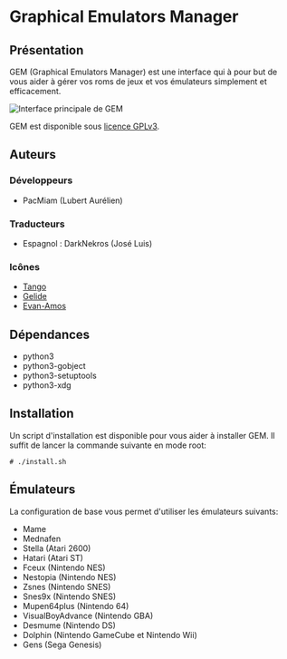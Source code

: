# Graphical Emulators Manager

## Présentation

GEM (Graphical Emulators Manager) est une interface qui à pour but de vous aider à gérer vos roms de jeux et vos émulateurs simplement et efficacement.

![Interface principale de GEM](https://gem.tuxfamily.org/data/medias/preview.png)

GEM est disponible sous [licence GPLv3](http://www.gnu.org/licenses/gpl-3.0.html).

## Auteurs

### Développeurs

* PacMiam (Lubert Aurélien)

### Traducteurs

* Espagnol : DarkNekros (José Luis)

### Icônes

* [Tango](http://tango.freedesktop.org/Tango_Desktop_Project)
* [Gelide](http://gelide.sourceforge.net/index.php?lang=en)
* [Evan-Amos](https://commons.wikimedia.org/wiki/User:Evan-Amos)

## Dépendances

* python3
* python3-gobject
* python3-setuptools
* python3-xdg

## Installation

Un script d'installation est disponible pour vous aider à installer GEM. Il suffit de lancer la commande suivante en mode root:

```
# ./install.sh
```

## Émulateurs

La configuration de base vous permet d'utiliser les émulateurs suivants:

* Mame
* Mednafen
* Stella (Atari 2600)
* Hatari (Atari ST)
* Fceux (Nintendo NES)
* Nestopia (Nintendo NES)
* Zsnes (Nintendo SNES)
* Snes9x (Nintendo SNES)
* Mupen64plus (Nintendo 64)
* VisualBoyAdvance (Nintendo GBA)
* Desmume (Nintendo DS)
* Dolphin (Nintendo GameCube et Nintendo Wii)
* Gens (Sega Genesis)
